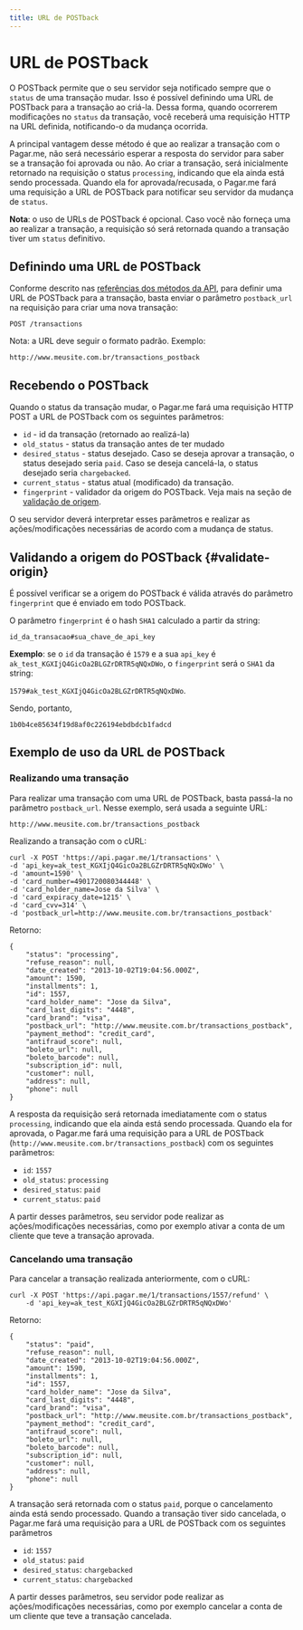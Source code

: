 ```yaml
---
title: URL de POSTback
---
```


# URL de POSTback

O POSTback permite que o seu servidor seja notificado sempre que o `status` de uma transação mudar. Isso é possível definindo uma URL de POSTback para a transação ao criá-la. Dessa forma, quando ocorrerem modificações no `status` da transação, você receberá uma requisição HTTP na URL definida, notificando-o da mudança ocorrida.

A principal vantagem desse método é que ao realizar a transação com o Pagar.me, não será necessário esperar a resposta do servidor para saber se a transação foi aprovada ou não. Ao criar a transação, será inicialmente retornado na requisição o status `processing`, indicando que ela ainda está sendo processada. Quando ela for aprovada/recusada, o Pagar.me fará uma requisição a URL de POSTback para notificar seu servidor da mudança de `status`.

**Nota**: o uso de URLs de POSTback é opcional. Caso você não forneça uma ao realizar a transação, a requisição só será retornada quando a transação tiver um `status` definitivo.

## Definindo uma URL de POSTback

Conforme descrito nas [referências dos métodos da API](/docs/restful-api/methods), para definir uma URL de POSTback para a transação, basta enviar o parâmetro `postback_url` na requisição para criar uma nova transação:

	POST /transactions

Nota: a URL deve seguir o formato padrão. Exemplo: 

	http://www.meusite.com.br/transactions_postback

## Recebendo o POSTback

Quando o status da transação mudar, o Pagar.me fará uma requisição HTTP POST a URL de POSTback com os seguintes parâmetros:

- `id` - id da transação (retornado ao realizá-la)
- `old_status` - status da transação antes de ter mudado
- `desired_status` - status desejado. Caso se deseja aprovar a transação, o status desejado seria `paid`. Caso se deseja cancelá-la, o status desejado seria `chargebacked`.
- `current_status` - status atual (modificado) da transação.
- `fingerprint` - validador da origem do POSTback. Veja mais na seção de [validação de origem](#validate-origin).

O seu servidor deverá interpretar esses parâmetros e realizar as ações/modificações necessárias de acordo com a mudança de status.

## Validando a origem do POSTback {#validate-origin}

É possível verificar se a origem do POSTback é válida através do parâmetro `fingerprint` que é enviado em todo POSTback.

O parâmetro `fingerprint` é o hash `SHA1` calculado a partir da string:

`id_da_transacao#sua_chave_de_api_key`

**Exemplo**: se o `id` da transação é `1579` e a sua `api_key` é `ak_test_KGXIjQ4GicOa2BLGZrDRTR5qNQxDWo`, o `fingerprint` será o `SHA1` da string:

`1579#ak_test_KGXIjQ4GicOa2BLGZrDRTR5qNQxDWo`.

Sendo, portanto, 

`1b0b4ce85634f19d8af0c226194ebdbdcb1fadcd`

## Exemplo de uso da URL de POSTback

### Realizando uma transação

Para realizar uma transação com uma URL de POSTback, basta passá-la no parâmetro `postback_url`. Nesse exemplo, será usada a seguinte URL:

	http://www.meusite.com.br/transactions_postback

Realizando a transação com o cURL:

<pre><code data-language="javascript">curl -X POST 'https://api.pagar.me/1/transactions' \
-d 'api_key=ak_test_KGXIjQ4GicOa2BLGZrDRTR5qNQxDWo' \
-d 'amount=1590' \
-d 'card_number=4901720080344448' \
-d 'card_holder_name=Jose da Silva' \
-d 'card_expiracy_date=1215' \
-d 'card_cvv=314' \
-d 'postback_url=http://www.meusite.com.br/transactions_postback'
</code></pre>

Retorno:

<pre><code data-language="javascript">{
    "status": "processing",
    "refuse_reason": null,
    "date_created": "2013-10-02T19:04:56.000Z",
    "amount": 1590,
    "installments": 1,
    "id": 1557,
    "card_holder_name": "Jose da Silva",
    "card_last_digits": "4448",
    "card_brand": "visa",
    "postback_url": "http://www.meusite.com.br/transactions_postback",
    "payment_method": "credit_card",
    "antifraud_score": null,
    "boleto_url": null,
    "boleto_barcode": null,
    "subscription_id": null,
    "customer": null,
    "address": null,
    "phone": null
}</code></pre>

A resposta da requisição será retornada imediatamente com o status `processing`, indicando que ela ainda está sendo processada. Quando ela for aprovada, o Pagar.me fará uma requisição para a URL de POSTback (`http://www.meusite.com.br/transactions_postback`) com os seguintes parâmetros:

- `id`: `1557`
- `old_status`: `processing`
- `desired_status`: `paid`
- `current_status`: `paid`

A partir desses parâmetros, seu servidor pode realizar as ações/modificações necessárias, como por exemplo ativar a conta de um cliente que teve a transação aprovada.

### Cancelando uma transação

Para cancelar a transação realizada anteriormente, com o cURL:

<pre><code data-language="shell">curl -X POST 'https://api.pagar.me/1/transactions/1557/refund' \
    -d 'api_key=ak_test_KGXIjQ4GicOa2BLGZrDRTR5qNQxDWo'
</code></pre>

Retorno:

<pre><code data-language="javascript">{
    "status": "paid",
    "refuse_reason": null,
    "date_created": "2013-10-02T19:04:56.000Z",
    "amount": 1590,
    "installments": 1,
    "id": 1557,
    "card_holder_name": "Jose da Silva",
    "card_last_digits": "4448",
    "card_brand": "visa",
    "postback_url": "http://www.meusite.com.br/transactions_postback",
    "payment_method": "credit_card",
    "antifraud_score": null,
    "boleto_url": null,
    "boleto_barcode": null,
    "subscription_id": null,
    "customer": null,
    "address": null,
    "phone": null
}</code></pre>

A transação será retornada com o status `paid`, porque o cancelamento ainda está sendo processado. Quando a transação tiver sido cancelada, o Pagar.me fará uma requisição para a URL de POSTback com os seguintes parâmetros

- `id`: `1557`
- `old_status`: `paid`
- `desired_status`: `chargebacked`
- `current_status`: `chargebacked`

A partir desses parâmetros, seu servidor pode realizar as ações/modificações necessárias, como por exemplo cancelar a conta de um cliente que teve a transação cancelada.

